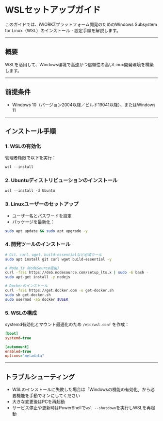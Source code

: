 # WSLセットアップガイド

このガイドでは、iWORKZプラットフォーム開発のためのWindows Subsystem for Linux（WSL）のインストール・設定手順を解説します。

---

## 概要

WSLを活用して、Windows環境で高速かつ信頼性の高いLinux開発環境を構築します。

---

## 前提条件

* Windows 10（バージョン2004以降／ビルド19041以降）、またはWindows 11

---

## インストール手順

### 1. WSLの有効化

管理者権限で以下を実行：

```powershell
wsl --install
```

### 2. Ubuntuディストリビューションのインストール

```powershell
wsl --install -d Ubuntu
```

### 3. Linuxユーザーのセットアップ

* ユーザー名とパスワードを設定
* パッケージを最新化：

```bash
sudo apt update && sudo apt upgrade -y
```

### 4. 開発ツールのインストール

```bash
# Git、curl、wget、build-essentialなど必須ツール
sudo apt install git curl wget build-essential -y

# Node.js（NodeSource経由）
curl -fsSL https://deb.nodesource.com/setup_lts.x | sudo -E bash -
sudo apt-get install -y nodejs

# Dockerのインストール
curl -fsSL https://get.docker.com -o get-docker.sh
sudo sh get-docker.sh
sudo usermod -aG docker $USER
```

### 5. WSLの構成

systemd有効化とマウント最適化のため `/etc/wsl.conf` を作成：

```ini
[boot]
systemd=true

[automount]
enabled=true
options="metadata"
```

---

## トラブルシューティング

* WSLのインストールに失敗した場合は「Windowsの機能の有効化」から必要機能を手動でオンにしてください
* 大きな変更後はPCを再起動
* サービス停止や更新時はPowerShellで`wsl --shutdown`を実行しWSLを再起動
